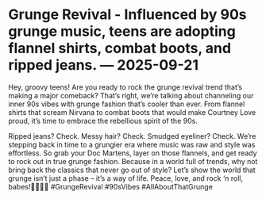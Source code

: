# Grunge Revival - Influenced by 90s grunge music, teens are adopting flannel shirts, combat boots, and ripped jeans. — 2025-09-21

Hey, groovy teens! Are you ready to rock the grunge revival trend that’s making a major comeback? That’s right, we’re talking about channeling our inner 90s vibes with grunge fashion that’s cooler than ever. From flannel shirts that scream Nirvana to combat boots that would make Courtney Love proud, it’s time to embrace the rebellious spirit of the 90s.

Ripped jeans? Check. Messy hair? Check. Smudged eyeliner? Check. We’re stepping back in time to a grungier era where music was raw and style was effortless. So grab your Doc Martens, layer on those flannels, and get ready to rock out in true grunge fashion. Because in a world full of trends, why not bring back the classics that never go out of style? Let’s show the world that grunge isn’t just a phase – it’s a way of life. Peace, love, and rock ‘n roll, babes!✌🏼🖤🎸 #GrungeRevival #90sVibes #AllAboutThatGrunge